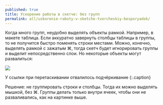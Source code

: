 ```yaml
---
published: true
title: Ускорение работы в скетче: без групп
permalink: all/uskorenie-raboty-v-sketche-tvorcheskiy-besporyadok/
---
```


Когда много групп, неудобно выделять объекты рамкой. Например, в макете таблица. Если аккуратно завернуть столбцы таблицы в группы, то не получится быстро поменять строки местами. Можно, конечно, выделять рамкой с зажатым ⌘, тогда скетч будет игнорировать группы и выделит непосредственно слои. Но некоторые объекты могут развалиться:

![]({{site.baseurl}}/media/sketch-without-groups.gif)

У ссылки при перетаскивании отвалилось подчёркивание
{:.caption}

Решение: не группировать строки и столбцы. Тогда их можно выделять мышкой, без ⌘. Группы делать только внутри ячеек, чтобы они не разваливались, как на картинке выше.
